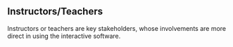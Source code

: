 ## Instructors/Teachers
Instructors or teachers are  key stakeholders, whose involvements are more direct in using the interactive software. 
<Page in progress>
